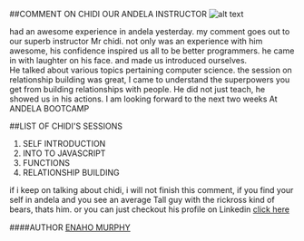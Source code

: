 
##COMMENT ON CHIDI OUR ANDELA INSTRUCTOR ![alt text](https://camo.githubusercontent.com/13c4e50d88df7178ae1882a203ed57b641674f94/68747470733a2f2f63646e2e7261776769742e636f6d2f73696e647265736f726875732f617765736f6d652f643733303566333864323966656437386661383536353265336136336531353464643865383832392f6d656469612f62616467652e737667)


had an awesome experience in andela yesterday.
my comment goes out to our superb instructor Mr chidi. not only was an experience 
with him awesome, his confidence inspired us all to be better programmers.
he came in with laughter on his face. and made us introduced ourselves.  
He talked about various topics pertaining computer science. the session on relationship
building was great, I came to understand the superpowers you get from building  relationships
with people. He did not just teach, he showed us in his actions. I am looking forward to the 
next two weeks  At ANDELA BOOTCAMP

##LIST OF CHIDI'S SESSIONS

1. SELF INTRODUCTION
2. INTO TO JAVASCRIPT
3. FUNCTIONS 
4. RELATIONSHIP BUILDING

if i keep on talking about chidi, i will not finish this comment, if you
find your self in andela and you see an average Tall guy with the rickross
kind of bears, thats him. or you can just checkout his profile on Linkedin [click here](https://www.linkedin.com/in/chidiebere)


####AUTHOR [ ENAHO MURPHY](https://www.linkedin.com/in/enaho-murphy-81321150) 